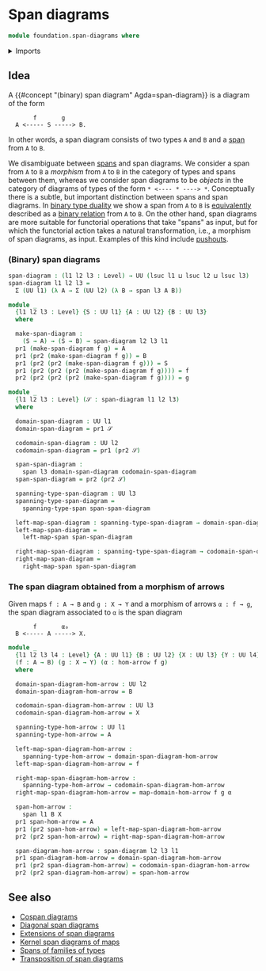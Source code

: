 # Span diagrams

```agda
module foundation.span-diagrams where
```

<details><summary>Imports</summary>

```agda
open import foundation.dependent-pair-types
open import foundation.morphisms-arrows
open import foundation.spans
open import foundation.universe-levels
```

</details>

## Idea

A {{#concept "(binary) span diagram" Agda=span-diagram}} is a diagram of the
form

```text
       f       g
  A <----- S -----> B.
```

In other words, a span diagram consists of two types `A` and `B` and a
[span](foundation.spans.md) from `A` to `B`.

We disambiguate between [spans](foundation.spans.md) and span diagrams. We
consider a span from `A` to `B` a _morphism_ from `A` to `B` in the category of
types and spans between them, whereas we consider span diagrams to be _objects_
in the category of diagrams of types of the form `* <---- * ----> *`.
Conceptually there is a subtle, but important distinction between spans and span
diagrams. In [binary type duality](foundation.binary-type-duality.md) we show a
span from `A` to `B` is [equivalently](foundation-core.equivalences.md)
described as a [binary relation](foundation.binary-relations.md) from `A` to
`B`. On the other hand, span diagrams are more suitable for functorial
operations that take "spans" as input, but for which the functorial action takes
a natural transformation, i.e., a morphism of span diagrams, as input. Examples
of this kind include [pushouts](synthetic-homotopy-theory.pushouts.md).

### (Binary) span diagrams

```agda
span-diagram : (l1 l2 l3 : Level) → UU (lsuc l1 ⊔ lsuc l2 ⊔ lsuc l3)
span-diagram l1 l2 l3 =
  Σ (UU l1) (λ A → Σ (UU l2) (λ B → span l3 A B))

module _
  {l1 l2 l3 : Level} {S : UU l1} {A : UU l2} {B : UU l3}
  where

  make-span-diagram :
    (S → A) → (S → B) → span-diagram l2 l3 l1
  pr1 (make-span-diagram f g) = A
  pr1 (pr2 (make-span-diagram f g)) = B
  pr1 (pr2 (pr2 (make-span-diagram f g))) = S
  pr1 (pr2 (pr2 (pr2 (make-span-diagram f g)))) = f
  pr2 (pr2 (pr2 (pr2 (make-span-diagram f g)))) = g

module _
  {l1 l2 l3 : Level} (𝒮 : span-diagram l1 l2 l3)
  where

  domain-span-diagram : UU l1
  domain-span-diagram = pr1 𝒮

  codomain-span-diagram : UU l2
  codomain-span-diagram = pr1 (pr2 𝒮)

  span-span-diagram :
    span l3 domain-span-diagram codomain-span-diagram
  span-span-diagram = pr2 (pr2 𝒮)

  spanning-type-span-diagram : UU l3
  spanning-type-span-diagram =
    spanning-type-span span-span-diagram

  left-map-span-diagram : spanning-type-span-diagram → domain-span-diagram
  left-map-span-diagram =
    left-map-span span-span-diagram

  right-map-span-diagram : spanning-type-span-diagram → codomain-span-diagram
  right-map-span-diagram =
    right-map-span span-span-diagram
```

### The span diagram obtained from a morphism of arrows

Given maps `f : A → B` and `g : X → Y` and a morphism of arrows `α : f → g`, the
span diagram associated to `α` is the span diagram

```text
       f       α₀
  B <----- A -----> X.
```

```agda
module _
  {l1 l2 l3 l4 : Level} {A : UU l1} {B : UU l2} {X : UU l3} {Y : UU l4}
  (f : A → B) (g : X → Y) (α : hom-arrow f g)
  where

  domain-span-diagram-hom-arrow : UU l2
  domain-span-diagram-hom-arrow = B

  codomain-span-diagram-hom-arrow : UU l3
  codomain-span-diagram-hom-arrow = X

  spanning-type-hom-arrow : UU l1
  spanning-type-hom-arrow = A

  left-map-span-diagram-hom-arrow :
    spanning-type-hom-arrow → domain-span-diagram-hom-arrow
  left-map-span-diagram-hom-arrow = f

  right-map-span-diagram-hom-arrow :
    spanning-type-hom-arrow → codomain-span-diagram-hom-arrow
  right-map-span-diagram-hom-arrow = map-domain-hom-arrow f g α

  span-hom-arrow :
    span l1 B X
  pr1 span-hom-arrow = A
  pr1 (pr2 span-hom-arrow) = left-map-span-diagram-hom-arrow
  pr2 (pr2 span-hom-arrow) = right-map-span-diagram-hom-arrow

  span-diagram-hom-arrow : span-diagram l2 l3 l1
  pr1 span-diagram-hom-arrow = domain-span-diagram-hom-arrow
  pr1 (pr2 span-diagram-hom-arrow) = codomain-span-diagram-hom-arrow
  pr2 (pr2 span-diagram-hom-arrow) = span-hom-arrow
```

## See also

- [Cospan diagrams](foundation.cospan-diagrams.md)
- [Diagonal span diagrams](foundation.diagonal-span-diagrams.md)
- [Extensions of span diagrams](foundation.extensions-span-diagrams.md)
- [Kernel span diagrams of maps](foundation.kernel-span-diagrams-of-maps.md)
- [Spans of families of types](foundation.spans-families-of-types.md)
- [Transposition of span diagrams](foundation.transposition-span-diagrams.md)
